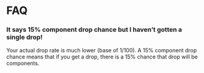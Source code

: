 # FAQ

### It says 15% component drop chance but I haven’t gotten a single drop!
Your actual drop rate is much lower (base of 1/100). A 15% component drop chance means that if you get a drop, there is a 15% chance that drop will be components.


